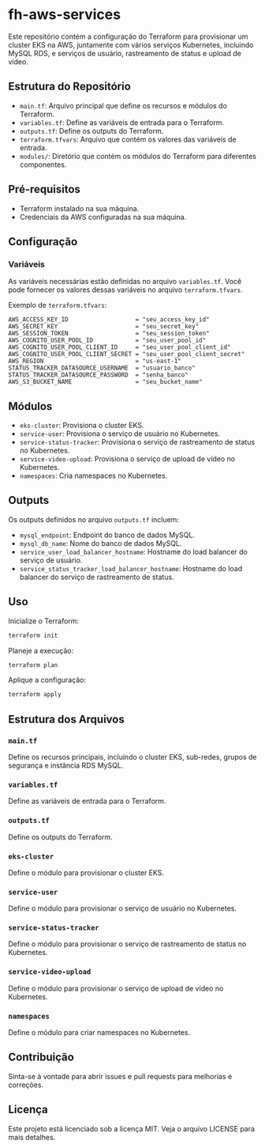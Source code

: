 # fh-aws-services

Este repositório contém a configuração do Terraform para provisionar um cluster EKS na AWS, juntamente com vários serviços Kubernetes, incluindo MySQL RDS, e serviços de usuário, rastreamento de status e upload de vídeo.

## Estrutura do Repositório

- `main.tf`: Arquivo principal que define os recursos e módulos do Terraform.
- `variables.tf`: Define as variáveis de entrada para o Terraform.
- `outputs.tf`: Define os outputs do Terraform.
- `terraform.tfvars`: Arquivo que contém os valores das variáveis de entrada.
- `modules/`: Diretório que contém os módulos do Terraform para diferentes componentes.

## Pré-requisitos

- Terraform instalado na sua máquina.
- Credenciais da AWS configuradas na sua máquina.

## Configuração

### Variáveis

As variáveis necessárias estão definidas no arquivo `variables.tf`. Você pode fornecer os valores dessas variáveis no arquivo `terraform.tfvars`.

Exemplo de `terraform.tfvars`:

```hcl
AWS_ACCESS_KEY_ID                   = "seu_access_key_id"
AWS_SECRET_KEY                      = "seu_secret_key"
AWS_SESSION_TOKEN                   = "seu_session_token"
AWS_COGNITO_USER_POOL_ID            = "seu_user_pool_id"
AWS_COGNITO_USER_POOL_CLIENT_ID     = "seu_user_pool_client_id"
AWS_COGNITO_USER_POOL_CLIENT_SECRET = "seu_user_pool_client_secret"
AWS_REGION                          = "us-east-1"
STATUS_TRACKER_DATASOURCE_USERNAME  = "usuario_banco"
STATUS_TRACKER_DATASOURCE_PASSWORD  = "senha_banco"
AWS_S3_BUCKET_NAME                  = "seu_bucket_name"
```

## Módulos

- `eks-cluster`: Provisiona o cluster EKS.
- `service-user`: Provisiona o serviço de usuário no Kubernetes.
- `service-status-tracker`: Provisiona o serviço de rastreamento de status no Kubernetes.
- `service-video-upload`: Provisiona o serviço de upload de vídeo no Kubernetes.
- `namespaces`: Cria namespaces no Kubernetes.

## Outputs

Os outputs definidos no arquivo `outputs.tf` incluem:

- `mysql_endpoint`: Endpoint do banco de dados MySQL.
- `mysql_db_name`: Nome do banco de dados MySQL.
- `service_user_load_balancer_hostname`: Hostname do load balancer do serviço de usuário.
- `service_status_tracker_load_balancer_hostname`: Hostname do load balancer do serviço de rastreamento de status.

## Uso

Inicialize o Terraform:

```bash
terraform init
```

Planeje a execução:

```bash
terraform plan
```

Aplique a configuração:

```bash
terraform apply
```

## Estrutura dos Arquivos

### `main.tf`

Define os recursos principais, incluindo o cluster EKS, sub-redes, grupos de segurança e instância RDS MySQL.

### `variables.tf`

Define as variáveis de entrada para o Terraform.

### `outputs.tf`

Define os outputs do Terraform.

### `eks-cluster`

Define o módulo para provisionar o cluster EKS.

### `service-user`

Define o módulo para provisionar o serviço de usuário no Kubernetes.

### `service-status-tracker`

Define o módulo para provisionar o serviço de rastreamento de status no Kubernetes.

### `service-video-upload`

Define o módulo para provisionar o serviço de upload de vídeo no Kubernetes.

### `namespaces`

Define o módulo para criar namespaces no Kubernetes.

## Contribuição

Sinta-se à vontade para abrir issues e pull requests para melhorias e correções.

## Licença

Este projeto está licenciado sob a licença MIT. Veja o arquivo LICENSE para mais detalhes.
